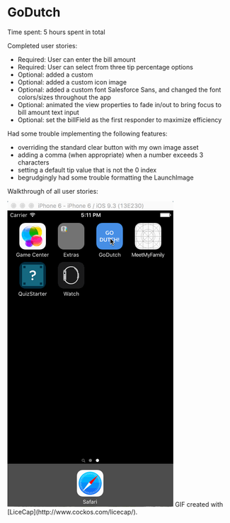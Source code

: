 # GoDutch

Time spent: 5 hours spent in total

Completed user stories:

- Required: User can enter the bill amount
- Required: User can select from three tip percentage options
- Optional: added a custom 
- Optional: added a custom icon image
- Optional: added a custom font Salesforce Sans, and changed the font colors/sizes throughout the app
- Optional: animated the view properties to fade in/out to bring focus to bill amount text input
- Optional: set the billField as the first responder to maximize efficiency 
 
Had some trouble implementing the following features:
- overriding the standard clear button with my own image asset
- adding a comma (when appropriate) when a number exceeds 3 characters
- setting a default tip value that is not the 0 index
- begrudgingly had some trouble formatting the LaunchImage

Walkthrough of all user stories:

<img src='GoDutchDemo.gif' title='Demo' width='' alt='Demo' />
GIF created with [LiceCap](http://www.cockos.com/licecap/).

